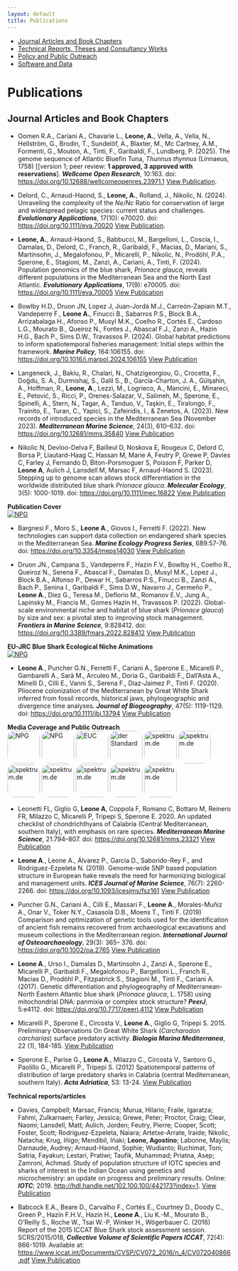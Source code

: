 ```yaml
---
layout: default
title: Publications
---
```

<script type='text/javascript' src='https://d1bxh8uas1mnw7.cloudfront.net/assets/embed.js'></script>


<nav class="navigation">
  <ul>
    <li><a href="#journals">Journal Articles and Book Chapters</a></li><!--
    --><li><a href="#reports">Technical Reports, Theses and Consultancy Works</a></li><!--
    --><li><a href="#policy">Policy and Public Outreach</a></li><!--
    --><li><a href="#software">Software and Data</a></li>
  </ul>
</nav>



Publications
=============
<a name="journals"></a>

Journal Articles and Book Chapters
----------------------------------

 - Oomen R.A., Cariani A., Chavarie L., <b>Leone, A.</b>, Vella, A., Vella, N., Hellström, G., Brodin, T., Sundelöf, A., Blaxter, M., Mc Cartney, A.M., Formenti, G., Mouton, A., Tinti, F., Garibaldi, F., Lundberg, P. (2025). The genome sequence of Atlantic Bluefin Tuna, _Thunnus thynnus_ (Linnaeus, 1758) [[version 1; peer review: **1 approved, 3 approved with reservations**]. __*Wellcome Open Research*__, 10:163. doi: https://doi.org/10.12688/wellcomeopenres.23971.1 [View Publication](https://doi.org/10.12688/wellcomeopenres.23971.1).

 - Delord, C., Arnaud-Haond, S., **Leone, A.**, Rolland, J., Nikolic, N. (2024). Unraveling the complexity of the _Ne/Nc_ Ratio for conservation of large and widespread pelagic species: current status and challenges. __*Evolutionary Applications*__, 17(10): e70020. doi: https://doi.org/10.1111/eva.70020 [View Publication](https://doi.org/10.1111/eva.70020).
   
 - **Leone, A.**, Arnaud-Haond, S., Babbucci, M., Bargelloni, L., Coscia, I., Damalas, D., Delord, C., Franch, R., Garibaldi, F., Macias, D., Mariani, S., Martinsohn, J., Megalofonou, P., Micarelli, P., Nikolic, N., Prodöhl, P.A., Sperone, E., Stagioni, M., Zanzi, A., Cariani, A., Tinti, F. (2024). Population genomics of the blue shark, _Prionace glauca_, reveals different populations in the Mediterranean Sea and the North East Atlantic. __*Evolutionary Applications*__, 17(9): e70005. doi: https://doi.org/10.1111/eva.70005 [View Publication](https://doi.org/10.1111/eva.70005)
 
 - Bowlby H.D., Druon JN, Lopez J, Juan-Jordá M.J., Carreón-Zapiain M.T., Vandeperre F., **Leone A.**, Finucci B., Sabarros P.S., Block B.A., Arrizabalaga H., Afonso P., Musyl M.K., Coelho R., Cortés E., Cardoso L.G., Mourato B., Queiroz N., Fontes J., Abascal F.J., Zanzi A., Hazin H.G., Bach P., Sims D.W., Travassos P. (2024). Global habitat predictions to inform spatiotemporal fisheries management: Initial steps within the framework. __*Marine Policy*__, 164:106155. doi: https://doi.org/10.1016/j.marpol.2024.106155 [View Publication](https://doi.org/10.1016/j.marpol.2024.106155)

 - Langeneck, J., Bakiu, R., Chalari, N., Chatzigeorgiou, G., Crocetta, F., Doğdu, S. A., Durmishaj, S., Galil S., B., García-Charton, J. A., Gülşahin, A., Hoffman, R., **Leone, A**., Lezzi, M., Logrieco, A., Mancini, E., Minareci, E., Petović, S., Ricci, P., Orenes-Salazar, V., Salimeh, M., Sperone, E., Spinelli, A., Stern, N., Tagar, A., Tanduo, V., Taşkin, E., Tiralongo, F., Trainito, E., Turan, C., Yapici, S., Zafeiridis, I., & Zenetos, A. (2023). New records of introduced species in the Mediterranean Sea (November 2023). __*Mediterranean Marine Science*__, 24(3), 610–632. doi: https://doi.org/10.12681/mms.35840 [View Publication](https://doi.org/10.12681/mms.35840)
 
 - Nikolic N, Devloo-Delva F, Bailleul D, Noskova E, Rougeux C, Delord C, Borsa P, Liautard-Haag C, Hassan M, Marie A, Feutry P, Grewe P, Davies C, Farley J, Fernando D, Biton-Porsmoguer S, Poisson F, Parker D, **Leone A**, Aulich J, Lansdell M, Marsac F, Arnaud-Haond S. (2023). Stepping up to genome scan allows stock differentiation in the worldwide distributed blue shark *Prionace glauca*. __*Molecular Ecology*__, 3(5): 1000-1019. doi: https://doi.org/10.1111/mec.16822 [View Publication](https://doi.org/10.1111/mec.16822)

**Publication Cover**<br>
[<img src="assets/mec16511-toc-0001-m.jpg" alt="NPG">](https://onlinelibrary.wiley.com/doi/abs/10.1111/mec.16511)

 - Bargnesi F., Moro S., **Leone A**., Giovos I., Ferretti F. (2022). New technologies can support data collection on endangered shark species in the Mediterranean Sea. __*Marine Ecology Progress Series*__, 689:57-76. doi: https://doi.org/10.3354/meps14030 [View Publication](https://doi.org/10.3354/meps14030)

-  Druon JN., Campana S., Vandeperre F., Hazin F.V., Bowlby H., Coelho R., Queiroz N., Serena F., Abascal F., Damalas D., Musyl M.K., Lopez J., Block B.A., Alfonso P., Dewar H., Sabarros P.S., Finucci B., Zanzi A., Bach P., Senina I., Garibaldi F., Sims D.W., Navarro J., Cermeño P., **Leone A**., Diez G., Teresa M., Deflorio M., Romanov E.V., Jung A., Lapinsky M., Francis M., Gomes Hazin H., Travassos P. (2022). Global-scale environmental niche and habitat of blue shark (*Prionace glauca*) by size and sex: a pivotal step to improving stock management. __*Frontiers in Marine Science*__, 9:828412. doi: https://doi.org/10.3389/fmars.2022.828412 [View Publication](https://doi.org/10.3389/fmars.2022.828412)

**EU-JRC Blue Shark Ecological Niche Animations**<br>
[<img src="assets/gif_blueshark_ecological_niche.gif" alt="NPG" alt="blueshark_niche" align="center">](https://sustainable-fisheries.ec.europa.eu/spatial-fish-habitat-and-fishing-effort/fish-habitat/watch-fish-migration_en)

-  **Leone A**., Puncher G.N., Ferretti F., Cariani A., Sperone E., Micarelli P., Gambarelli A., Sarà M., Arculeo M., Doria G., Garibaldi F., Dall’Asta A., Minelli D., Cilli E., Vanni S., Serena F., Diaz-Jaimez P., Tinti F. (2020). Pliocene colonization of the Mediterranean by Great White Shark inferred from fossil records, historical jaws, phylogeographic and divergence time analyses. __*Journal of Biogeography*__, 47(5): 1119-1129. doi: https://doi.org/10.1111/jbi.13794 [View Publication](https://doi.org/10.1111/jbi.13794)

**Media Coverage and Public Outreach**<br>
[<img src="assets/Fox-news-logo.png" height = "73" alt="NPG" style = "border-radius: 15px">](https://www.foxnews.com/science/mediterranean-great-white-sharks-older-than-thought)
[<img src="assets/png-clipart-phys-org-science-physics-technology-research-science-blue-biology-thumbnail.png" height = "73" alt="NPG" style = "border-radius: 15px">](https://phys.org/news/2020-02-mediterranean-great-white-sharks-million-year-old.html)
[<img src="assets/favicon-1500x1500.png" height = "73" alt="EUC" style = "border-radius: 15px">](https://www.lescienze.it/news/2020/02/12/news/il_grande_squalo_bianco_abita_il_mediterraneo_da_almeno_3_2_milioni_di_anni-4676719/)
[<img src="assets/1200px-ANSA_logo.png" height = "73" alt="der Standard" style = "border-radius: 15px">](https://www.ansa.it/canale_ambiente/notizie/natura/2020/02/14/squalo-bianco-in-mediterraneo-da-32mln-di-annivia-pacifico_467b3c47-2cbe-4412-942a-142dd936b60e.html)
[<img src="assets/gazzettino.png" height = "73" alt="spektrum.de" style = "border-radius: 15px">](https://www.ilgazzettino.it/animali/squalo_bianco_estinzione-5055067.html?refresh_ce)
[<img src="assets/Il-Messaggero-450x330.png" height = "73" alt="spektrum.de" style = "border-radius: 15px">](https://www.ilmessaggero.it/animali/squalo_bianco_mediterraneo_dna_estinzione-5051310.html)
[<img src="assets/Seal_of_the_University_of_Bologna.svg.png" height = "73" alt="spektrum.de" style = "border-radius: 15px">](https://www.unibo.it/en/notice-board/the-great-white-shark-and-the-mediterranean-a-3-2-mln-years-long-history)
[<img src="assets/United_Press_International_(UPI)_logo.svg.png" height = "73" alt="spektrum.de" style = "border-radius: 15px">](https://www.upi.com/Science_News/2020/02/12/Great-white-sharks-have-been-in-Mediterranean-for-32M-years/6581581509323/)
[<img src="assets/Logo_Europa_Press.jpeg" height = "73" alt="spektrum.de" style = "border-radius: 15px">](https://www.europapress.es/sociedad/medio-ambiente-00647/noticia-analisis-adn-revelan-gran-tiburon-blanco-mediterraneo-peligro-extincion-20200212104517.html)
[<img src="assets/sciences-et-avenir-logo-DC508E3817-seeklogo.com.png" height = "73" alt="spektrum.de" style = "border-radius: 15px">](https://www.sciencesetavenir.fr/animaux/animaux-marins/plus-de-3-ma-d-annees-de-presence-pour-le-requin-blanc-en-mediterranee_141529)
[<img src="assets/Breitbart_News.svg.png" height = "73" alt="spektrum.de" style = "border-radius: 15px">](https://www.breitbart.com/news/great-white-sharks-have-been-in-mediterranean-for-3-2m-years/)

-  Leonetti FL, Giglio G, **Leone A**, Coppola F, Romano C, Bottaro M, Reinero FR, Milazzo C, Micarelli P, Tripepi S, Sperone E. 2020. An updated checklist of chondrichthyans of Calabria (Central Mediterranean, southern Italy), with emphasis on rare species. __*Mediterranean Marine Science*__, 21:794–807. doi: https://doi.org/10.12681/mms.23321 [View Publication](https://doi.org/10.12681/mms.23321)

-  **Leone A**., Leone A., Álvarez P., García D., Saborido-Rey F., and Rodriguez-Ezpeleta N. (2019). Genome-wide SNP based population structure in European hake reveals the need for harmonizing biological and management units. __*ICES Journal of Marine Science*__, 76(7): 2260-2266. doi: https://doi.org/10.1093/icesjms/fsz161 [View Publication](https://doi.org/10.1093/icesjms/fsz161)

-  Puncher G.N., Cariani A., Cilli E., Massari F., **Leone A**., Morales-Muñiz A., Onar V., Toker N.Y., Casasola D.B., Moens T., Tinti F. (2019) Comparison and optimization of genetic tools used for the identification of ancient fish remains recovered from archaeological excavations and museum collections in the Mediterranean region. __*International Journal of Osteoarchaeology*__, 29(3):  365– 376. doi: https://doi.org/10.1002/oa.2765 [View Publication](https://doi.org/10.1002/oa.2765)

-  **Leone A**., Urso I., Damalas D., Martinsohn J., Zanzi A., Sperone E., Micarelli P., Garibaldi F., Megalofonou P., Bargelloni L., Franch R., Macias D., Prodöhl P., Fitzpatrick S., Stagioni M., Tinti F., Cariani A. (2017). Genetic differentiation and phylogeography of Mediterranean-North Eastern Atlantic blue shark (*Prionace glauca*, L. 1758) using mitochondrial DNA: panmixia or complex stock structure? __*PeerJ*__, 5:e4112. doi: https://doi.org/10.7717/peerj.4112 [View Publication](https://doi.org/10.7717/peerj.4112)

-  Micarelli P., Sperone E., Circosta V., **Leone A**., Giglio G, Tripepi S. 2015. Preliminary Observations On Great White Shark (*Carcharodon carcharias*) surface predatory activity. __*Biologia Marina Mediterranea*__, 22 (1), 184-185. [View Publication](https://usiena-air.unisi.it/handle/11365/1227455)

-  Sperone E., Parise G., **Leone A**., Milazzo C., Circosta V., Santoro G., Paolillo G., Micarelli P., Tripepi S. (2012) Spatiotemporal patterns of distribution of large predatory sharks in Calabria (central Mediterranean, southern Italy). __*Acta Adriatica*__, 53: 13-24. [View Publication](https://acta.izor.hr/ojs/index.php/acta/article/view/331)

 <a name="reports"></a>
**Technical reports/articles** <br> 

 -  Davies, Campbell; Marsac, Francis; Murua, Hilario; Fraile, Igaratza; Fahmi, Zulkarnaen; Farley, Jessica; Grewe, Peter; Proctor, Craig; Clear, Naomi; Lansdell, Matt; Aulich, Jorden; Feutry, Pierre; Cooper, Scott; Foster, Scott; Rodriguez-Ezpeleta, Naiara; Artetxe-Arrate, Iraide; Nikolic, Natacha; Krug, Iñigo; Mendibil, Iñaki; **Leone, Agostino**; Labonne, Maylis; Darnaude, Audrey; Arnaud-Haond, Sophie; Wudianto; Ruchimat, Toni; Satria, Fayakun; Lestari, Pratiwi; Taufik, Muhammad; Priatna, Asep; Zamroni, Achmad. Study of population structure of IOTC species and sharks of interest in the Indian Ocean using genetics and microchemistry: an update on progress and preliminary results. Online: __*IOTC*__; 2019. http://hdl.handle.net/102.100.100/442173?index=1. [View Publication](http://hdl.handle.net/102.100.100/442173?index=1)

 - Babcock E.A., Beare D., Carvalho F., Cortés E., Courtney D., Doody C., Green P., Hazin F.H.V., Hazin H., **Leone A**., Liu K.-M., Mourato B., O’Reilly S., Roche W., Tsai W.-P, Winker H., Wögerbauer C.  (2016) Report of the 2015 ICCAT Blue Shark stock assessment session. SCRS/2015/018, __*Collective Volume of Scientific Papers ICCAT*__, 72(4): 866-1019. Available at:          https://www.iccat.int/Documents/CVSP/CV072_2016/n_4/CV072040866.pdf [View Publication](https://www.iccat.int/Documents/CVSP/CV072_2016/n_4/CV072040866.pdf)
